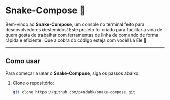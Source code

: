 # Snake-Compose 🐍

Bem-vindo ao **Snake-Compose**, um console no terminal feito para desenvolvedores destemidos! Este projeto foi criado para facilitar a vida de quem gosta de trabalhar com ferramentas de linha de comando de forma rápida e eficiente. Que a cobra do código esteja com você! Lá Ele 🚀

---

## Como usar

Para começar a usar o **Snake-Compose**, siga os passos abaixo:

1. Clone o repositório:
   ```bash
   git clone https://github.com/p4ndabk/snake-compose.git